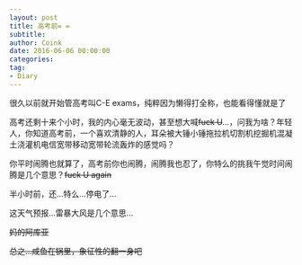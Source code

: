 ```yaml
---
layout: post
title: 高考前= =
subtitle: 
author: Coink 
date: 2016-06-06 00:00:00 
categories: 
tag: 
- Diary
---
```

很久以前就开始管高考叫C-E exams，纯粹因为懒得打全称，也能看得懂就是了

高考还剩十来个小时，我的内心毫无波动，甚至想大喊~~fuck U~~...，问我为啥？年轻人，你知道高考前，一个喜欢清静的人，耳朵被大锤小锤拖拉机切割机挖掘机混凝土浇灌机电信宽带移动宽带轮流轰炸的感觉吗？

你平时闹腾也就算了，高考前你也闹腾，闹腾我也忍了，你特么的挑我午觉时间闹腾是几个意思？~~fuck U again~~

半小时前，还...特么...停电了...

这天气预报...雷暴大风是几个意思...

~~妈的阿库亚~~

~~总之...咸鱼在锅里，象征性的翻一身吧~~
